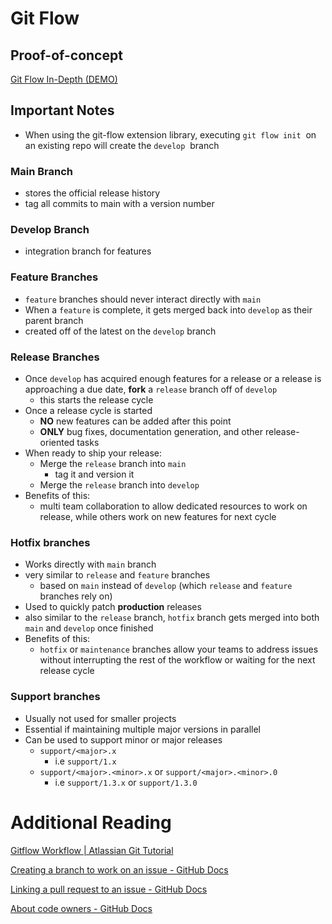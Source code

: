 # Git Flow


## Proof-of-concept

[Git Flow In-Depth (DEMO)](https://www.notion.so/Git-Flow-In-Depth-DEMO-db8cd6dd18f74e6d83ddabf39f492e42)

## Important Notes

- When using the git-flow extension library, executing `git flow init`
 on an existing repo will create the `develop`
 branch

### Main Branch

- stores the official release history
- tag all commits to main with a version number

### Develop Branch

- integration branch for features

### Feature Branches

- `feature` branches should never interact directly with `main`
- When a `feature` is complete, it gets merged back into `develop` as their parent branch
- created off of the latest on the `develop`  branch

### Release Branches

- Once `develop` has acquired enough features for a release or a release is approaching a due date, **fork** a `release` branch off of `develop`
    - this starts the release cycle
- Once a release cycle is started
    - **NO** new features can be added after this point
    - **ONLY** bug fixes, documentation generation, and other release-oriented tasks
- When ready to ship your release:
    - Merge the `release` branch into `main`
        - tag it and version it
    - Merge the `release` branch into `develop`
- Benefits of this:
    - multi team collaboration to allow dedicated resources to work on release, while others work on new features for next cycle

### Hotfix branches

- Works directly with `main` branch
- very similar to `release` and `feature` branches
    - based on `main` instead of `develop` (which `release` and `feature` branches rely on)
- Used to quickly patch **production** releases
- also similar to the `release` branch, `hotfix` branch gets merged into both `main` and `develop` once finished
- Benefits of this:
    - `hotfix` or `maintenance` branches allow your teams to address issues without interrupting the rest of the workflow or waiting for the next release cycle

### Support branches

- Usually not used for smaller projects
- Essential if maintaining multiple major versions in parallel
- Can be used to support minor or major releases
    - `support/<major>.x`
        - i.e `support/1.x`
    - `support/<major>.<minor>.x` or `support/<major>.<minor>.0`
        - i.e `support/1.3.x` or `support/1.3.0`


# Additional Reading

[Gitflow Workflow | Atlassian Git Tutorial](https://www.atlassian.com/git/tutorials/comparing-workflows/gitflow-workflow)

[Creating a branch to work on an issue - GitHub Docs](https://docs.github.com/en/issues/tracking-your-work-with-issues/creating-a-branch-for-an-issue)

[Linking a pull request to an issue - GitHub Docs](https://docs.github.com/en/issues/tracking-your-work-with-issues/linking-a-pull-request-to-an-issue)

[About code owners - GitHub Docs](https://docs.github.com/en/repositories/managing-your-repositorys-settings-and-features/customizing-your-repository/about-code-owners)